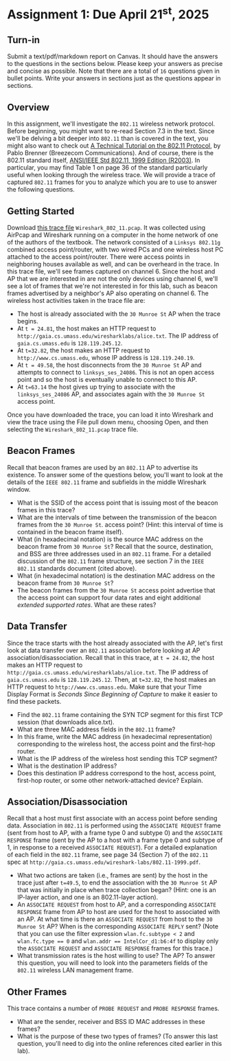 # Assignment 1: Due April 21<sup>st</sup>, 2025

## Turn-in 
Submit a text/pdf/markdown report on Canvas. It should have the answers to the questions in the sections below. Please keep your answers as precise and concise as possible. Note that there are a total of `16` questions given in bullet points. Write your answers in sections just as the questions appear in sections.

## Overview
In this assignment, we'll investigate the `802.11` wireless network protocol. Before beginning, you might want to re-read Section 7.3 in the text. Since we'll be delving a bit deeper into `802.11` than is covered in the text, you might also want to check out [A Technical Tutorial on the 802.11 Protocol](http://www.sss-mag.com/pdf/802_11tut.pdf), by Pablo Brenner (Breezecom Communications). And of course, there is the 802.11 standard itself, [ANSI/IEEE Std 802.11, 1999 Edition (R2003)](http://gaia.cs.umass.edu/wireshark-labs/802.11-1999.pdf). In particular, you may find Table 1 on page 36 of the standard particularly useful when looking through the wireless trace.  We will provide a trace of captured `802.11` frames for you to analyze which you are to use to answer the following questions. 

## Getting Started
Download [this trace file](https://drive.google.com/file/d/1iiRV27on7lzv73OOTjw2lTewc3SNaZtI/view?usp=sharing) `Wireshark_802_11.pcap`. It was collected using AirPcap and Wireshark running on a computer in the home network of one of the authors of the textbook. The network consisted of a `Linksys 802.11g` combined access point/router, with two wired PCs and one wireless host PC attached to the access point/router. There were access points in neighboring houses available as well, and can be overheard in the trace. In this trace file, we'll see frames captured on channel 6. Since the host and AP that we are interested in are not the only devices using channel 6, we'll see a lot of frames that we're not interested in for this lab, such as beacon frames advertised by a neighbor's AP also operating on channel 6. The wireless host activities taken in the trace file are:
  * The host is already associated with the `30 Munroe St` AP when the trace begins.
  * At `t = 24.81`, the host makes an HTTP request to `http://gaia.cs.umass.edu/wiresharklabs/alice.txt`. The IP address of `gaia.cs.umass.edu` is `128.119.245.12`.
  * At `t=32.82`, the host makes an HTTP request to `http://www.cs.umass.edu`, whose IP address is `128.119.240.19`.
  * At `t = 49.58`, the host disconnects from the `30 Munroe St` AP and attempts to connect to `linksys_ses_24086`. This is not an open access point and so the host is eventually unable to connect to this AP.
  * At `t=63.14` the host gives up trying to associate with the `linksys_ses_24086` AP, and associates again with the `30 Munroe St` access point. 

Once you have downloaded the trace, you can load it into Wireshark and view the trace using the File pull down menu, choosing Open, and then selecting the `Wireshark_802_11.pcap` trace file. 

## Beacon Frames
Recall that beacon frames are used by an `802.11` AP to advertise its existence. To answer some of the questions below, you'll want to look at the details of the `IEEE 802.11` frame and subfields in the middle Wireshark window. 
  * What is the SSID of the access point that is issuing most of the beacon frames in this trace?
  * What are the intervals of time between the transmission of the beacon frames from the `30 Munroe St`. access point? (Hint: this interval of time is contained in the beacon frame itself).
  * What (in hexadecimal notation) is the source MAC address on the beacon frame from `30 Munroe St`? Recall that the source, destination, and BSS are three addresses used in an `802.11` frame. For a detailed discussion of the `802.11` frame structure, see section 7 in the `IEEE 802.11` standards document (cited above).
  * What (in hexadecimal notation) is the destination MAC address on the beacon frame from `30 Munroe St`?
  * The beacon frames from the `30 Munroe St` access point advertise that the access point can support four data rates and eight additional *extended supported rates*. What are these rates?

## Data Transfer
Since the trace starts with the host already associated with the AP, let's first look at data transfer over an `802.11` association before looking at AP association/disassociation. Recall that in this trace, at `t = 24.82`, the host makes an HTTP request to `http://gaia.cs.umass.edu/wiresharklabs/alice.txt`. The IP address of `gaia.cs.umass.edu` is `128.119.245.12`. Then, at `t=32.82`, the host makes an HTTP request to `http://www.cs.umass.edu`. Make sure that your Time Display Format is *Seconds Since Beginning of Capture* to make it easier to find these packets.
  * Find the `802.11` frame containing the SYN TCP segment for this first TCP session (that downloads alice.txt). 
  * What are three MAC address fields in the `802.11` frame? 
  * In this frame, write the MAC address (in hexadecimal representation) corresponding to the wireless host, the access point and the first-hop router.
  * What is the IP address of the wireless host sending this TCP segment? 
  * What is the destination IP address? 
  * Does this destination IP address correspond to the host, access point, first-hop router, or some other network-attached device? Explain.

## Association/Disassociation
Recall that a host must first associate with an access point before sending data. Association in `802.11` is performed using the `ASSOCIATE REQUEST` frame (sent from host to AP, with a frame type 0 and subtype 0) and the `ASSOCIATE RESPONSE` frame (sent by the AP to a host with a frame type 0 and subtype of 1, in response to a received `ASSOCIATE REQUEST`). For a detailed explanation of each field in the `802.11` frame, see page 34 (Section 7) of the `802.11` spec at `http://gaia.cs.umass.edu/wireshark-labs/802.11-1999.pdf`.
  * What two actions are taken (i.e., frames are sent) by the host in the trace just after `t=49.5`, to end the association with the `30 Munroe St` AP that was initially in place when trace collection began? (Hint: one is an IP-layer action, and one is an 802.11-layer action).
  * An `ASSOCIATE REQUEST` from host to AP, and a corresponding `ASSOCIATE RESPONSE` frame from AP to host are used for the host to associated with an AP. At what time is there an `ASSOCIATE REQUEST` from host to the `30 Munroe St` AP? When is the corresponding `ASSOCIATE REPLY` sent? (Note that you can use the filter expression `wlan.fc.subtype < 2` and `wlan.fc.type == 0` and `wlan.addr == IntelCor_d1:b6:4f` to display only the `ASSOCIATE REQUEST` and `ASSOCIATE RESPONSE` frames for this trace.)
  * What transmission rates is the host willing to use? The AP? To answer this question, you will need to look into the parameters fields of the `802.11` wireless LAN management frame.

## Other Frames
This trace contains a number of `PROBE REQUEST` and `PROBE RESPONSE` frames. 
  * What are the sender, receiver and BSS ID MAC addresses in these frames? 
  * What is the purpose of these two types of frames? (To answer this last question, you'll need to dig into the online references cited earlier in this lab).
